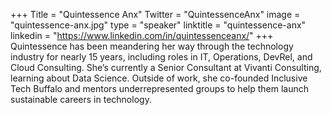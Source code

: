 +++
Title = "Quintessence Anx"
Twitter = "QuintessenceAnx"
image = "quintessence-anx.jpg"
type = "speaker"
linktitle = "quintessence-anx"
linkedin = "https://www.linkedin.com/in/quintessenceanx/"
+++
Quintessence has been meandering her way through the technology industry for nearly 15 years, including roles in IT, Operations, DevRel, and Cloud Consulting. She’s currently a Senior Consultant at Vivanti Consulting, learning about Data Science. Outside of work, she co-founded Inclusive Tech Buffalo and mentors underrepresented groups to help them launch sustainable careers in technology.